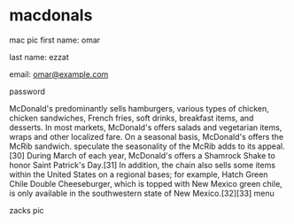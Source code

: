 # macdonals

mac pic
first name:
omar

last name:
ezzat

email:
omar@example.com

password

McDonald's predominantly sells hamburgers, various types of chicken, chicken sandwiches, French fries,
soft drinks, breakfast items, and desserts. In most markets, McDonald's offers salads and vegetarian items,
wraps and other localized fare. On a seasonal basis, McDonald's offers the McRib sandwich.
speculate the seasonality of the McRib adds to its appeal.[30] During March of each year, McDonald's offers a Shamrock Shake to honor Saint Patrick's Day.[31]
In addition, the chain also sells some items within the United States on a regional bases; for example,
Hatch Green Chile Double Cheeseburger, which is topped with New Mexico green chile, is only available in the southwestern state of New Mexico.[32][33]
menu

zacks pic


